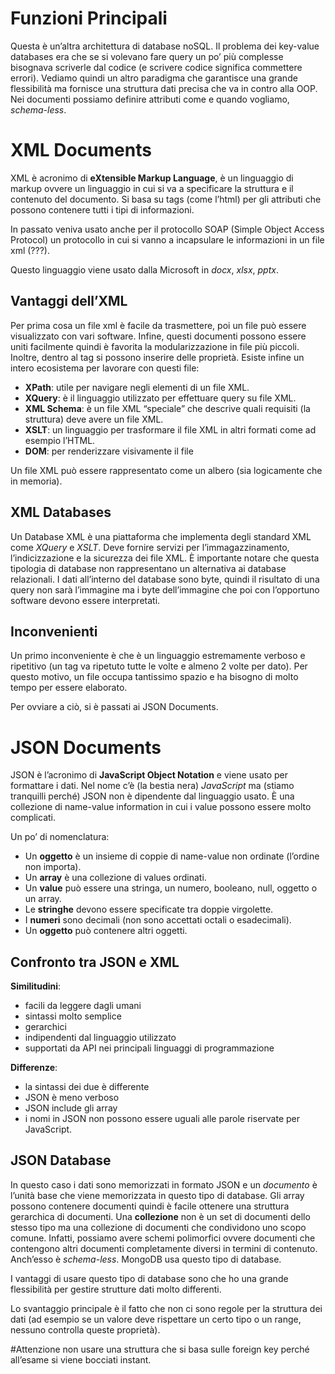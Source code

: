 # Funzioni Principali

Questa è un’altra architettura di database noSQL. 
Il problema dei key-value databases era che se si volevano fare query un po’ più complesse bisognava scriverle dal codice (e scrivere codice significa commettere errori). 
Vediamo quindi un altro paradigma che garantisce una grande flessibilità ma fornisce una struttura dati precisa che va in contro alla OOP. 
Nei documenti possiamo definire attributi come e quando vogliamo, *schema-less*.

# XML Documents

XML è acronimo di **eXtensible Markup Language**, è un linguaggio di markup ovvere un linguaggio in cui si va a specificare la struttura e il contenuto del documento.
Si basa su tags (come l’html) per gli attributi che possono contenere tutti i tipi di informazioni. 

In passato veniva usato anche per il protocollo SOAP (Simple Object Access Protocol) un protocollo in cui si vanno a incapsulare le informazioni in un file xml (???).

Questo linguaggio viene usato dalla Microsoft in *docx*, *xlsx*, *pptx*.

## Vantaggi dell’XML

Per prima cosa un file xml è facile da trasmettere, poi un file può essere visualizzato con vari software.
Infine, questi documenti possono essere uniti facilmente quindi è favorita la modularizzazione in file più piccoli.
Inoltre, dentro al tag si possono inserire delle proprietà.
Esiste infine un intero ecosistema per lavorare con questi file:
- **XPath**: utile per navigare negli elementi di un file XML.
- **XQuery**: è il linguaggio utilizzato per effettuare query su file XML.
- **XML Schema**: è un file XML “speciale” che descrive quali requisiti (la struttura) deve avere un file XML.
- **XSLT**: un linguaggio per trasformare il file XML in altri formati come ad esempio l’HTML.
- **DOM**: per renderizzare visivamente il file 

Un file XML può essere rappresentato come un albero (sia logicamente che in memoria).

## XML Databases

Un Database XML è una piattaforma che implementa degli standard XML come *XQuery* e *XSLT*.
Deve fornire servizi per l’immagazzinamento, l’indicizzazione e la sicurezza dei file XML. 
È importante notare che questa tipologia di database non rappresentano un alternativa ai database relazionali. 
I dati all’interno del database sono byte, quindi il risultato di una query non sarà l’immagine ma i byte dell’immagine che poi con l’opportuno software devono essere interpretati. 

## Inconvenienti 

Un primo inconveniente è che è un linguaggio estremamente verboso e ripetitivo (un tag va ripetuto tutte le volte e almeno 2 volte per dato). Per questo motivo, un file occupa tantissimo spazio e ha bisogno di molto tempo per essere elaborato. 

Per ovviare a ciò, si è passati ai JSON Documents.

# JSON Documents

JSON è l’acronimo di **JavaScript Object Notation** e viene usato per formattare i dati. Nel nome c’è (la bestia nera) *JavaScript* ma (stiamo tranquilli perché) JSON non è dipendente dal linguaggio usato. 
È una collezione di name-value information in cui i value possono essere molto complicati. 

Un po’ di nomenclatura:
- Un **oggetto** è un insieme di coppie di name-value non ordinate (l’ordine non importa).
- Un **array** è una collezione di values ordinati. 
- Un **value** può essere una stringa, un numero, booleano, null, oggetto o un array. 
- Le **stringhe** devono essere specificate tra doppie virgolette.
- I **numeri** sono decimali (non sono accettati octali o esadecimali).
- Un **oggetto** può contenere altri oggetti. 

## Confronto tra JSON e XML 

**Similitudini**:
- facili da leggere dagli umani
- sintassi molto semplice
- gerarchici
- indipendenti dal linguaggio utilizzato
- supportati da API nei principali linguaggi di programmazione

**Differenze**:
- la sintassi dei due è differente
- JSON è meno verboso
- JSON include gli array
- i nomi in JSON non possono essere uguali alle parole riservate per JavaScript. 

## JSON Database

In questo caso i dati sono memorizzati in formato JSON e un *documento* è l’unità base che viene memorizzata in questo tipo di database.
Gli array possono contenere documenti quindi è facile ottenere una struttura gerarchica di documenti.
Una **collezione** non è un set di documenti dello stesso tipo ma una collezione di documenti che condividono uno scopo comune. Infatti, possiamo avere schemi polimorfici ovvere documenti che contengono altri documenti completamente diversi in termini di contenuto. 
Anch’esso è *schema-less*. 
MongoDB usa questo tipo di database. 

I vantaggi di usare questo tipo di database sono che ho una grande flessibilità per gestire strutture dati molto differenti.

Lo svantaggio principale è il fatto che non ci sono regole per la struttura dei dati (ad esempio se un valore deve rispettare un certo tipo o un range, nessuno controlla queste proprietà).

#Attenzione non usare una struttura che si basa sulle foreign key perché all’esame si viene bocciati instant. 